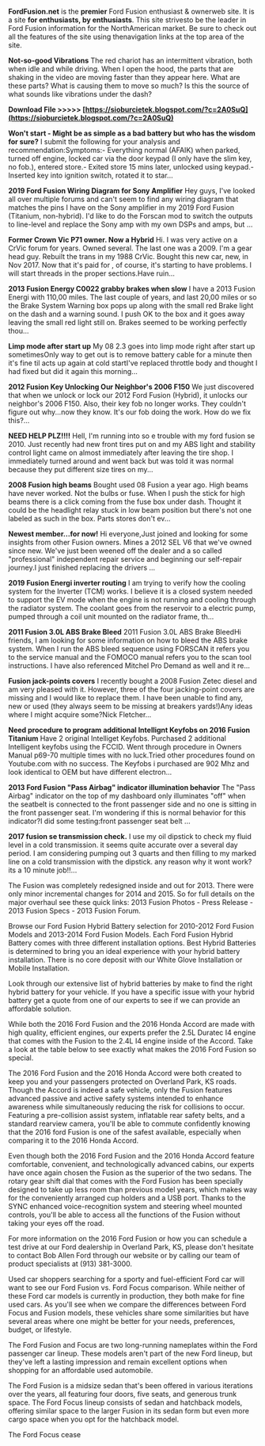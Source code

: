 
 
**FordFusion.net** is the **premier** Ford Fusion enthusiast & ownerweb site. It is a site **for enthusiasts, by enthusiasts**. This site strivesto be the leader in Ford Fusion information for the NorthAmerican market. Be sure to check out all the features of the site using thenavigation links at the top area of the site.
 
**Not-so-good Vibrations**
The red chariot has an intermittent vibration, both when idle and while driving. When I open the hood, the parts that are shaking in the video are moving faster than they appear here. What are these parts? What is causing them to move so much? Is this the source of what sounds like vibrations under the dash?
 
**Download File &gt;&gt;&gt;&gt;&gt; [https://sioburcietek.blogspot.com/?c=2A0SuQ](https://sioburcietek.blogspot.com/?c=2A0SuQ)**


 
**Won't start - Might be as simple as a bad battery but who has the wisdom for sure?**
I submit the following for your analysis and recommendation:Symptoms:- Everything normal (AFAIK) when parked, turned off engine, locked car via the door keypad (I only have the slim key, no fob.), entered store.- Exited store 15 mins later, unlocked using keypad.- Inserted key into ignition switch, rotated it to star...
 
**2019 Ford Fusion Wiring Diagram for Sony Amplifier**
Hey guys, I've looked all over multiple forums and can't seem to find any wiring diagram that matches the pins I have on the Sony amplifier in my 2019 Ford Fusion (Titanium, non-hybrid). I'd like to do the Forscan mod to switch the outputs to line-level and replace the Sony amp with my own DSPs and amps, but ...
 
**Former Crown Vic P71 owner. Now a Hybrid**
Hi. I was very active on a CrVic forum for years. Owned several. The last one was a 2009. I'm a gear head guy. Rebuilt the trans in my 1988 CrVic. Bought this new car, new, in Nov 2017. Now that it's paid for , of course, it's starting to have problems. I will start threads in the proper sections.Have ruin...
 
**2013 Fusion Energy C0022 grabby brakes when slow**
I have a 2013 Fusion Energi with 110,00 miles. The last couple of years, and last 20,00 miles or so the Brake System Warning box pops up along with the small red Brake light on the dash and a warning sound. I push OK to the box and it goes away leaving the small red light still on. Brakes seemed to be working perfectly thou...
 
**Limp mode after start up**
My 08 2.3 goes into limp mode right after start up sometimesOnly way to get out is to remove battery cable for a minute then it's fine til acts up again at cold startI've replaced throttle body and thought I had fixed but did it again this morning...
 
**2012 Fusion Key Unlocking Our Neighbor's 2006 F150**
We just discovered that when we unlock or lock our 2012 Ford Fusion (Hybrid), it unlocks our neighbor's 2006 F150. Also, their key fob no longer works. They couldn't figure out why...now they know. It's our fob doing the work. How do we fix this?...

**NEED HELP PLZ!!!!**
Hell, I'm running into so e trouble with my ford fusion se 2010. Just recently had new front tires put on and my ABS light and stability control light came on almost immediately after leaving the tire shop. I immediately turned around and went back but was told it was normal because they put different size tires on my...
 
**2008 Fusion high beams**
Bought used 08 Fusion a year ago. High beams have never worked. Not the bulbs or fuse. When I push the stick for high beams there is a click coming from the fuse box under dash. Thought it could be the headlight relay stuck in low beam position but there's not one labeled as such in the box. Parts stores don't ev...
 
**Newest member...for now!**
Hi everyone,Just joined and looking for some insights from other Fusion owners. Mines a 2012 SEL V6 that we've owned since new. We've just been weened off the dealer and a so called "professional" independent repair service and beginning our self-repair journey.I just finished replacing the drivers ...
 
**2019 Fusion Energi inverter routing**
I am trying to verify how the cooling system for the Inverter (TCM) works. I believe it is a closed system needed to support the EV mode when the engine is not running and cooling through the radiator system. The coolant goes from the reservoir to a electric pump, pumped through a coil unit mounted on the radiator frame, th...
 
**2011 Fusion 3.0L ABS Brake Bleed**
2011 Fusion 3.0L ABS Brake BleedHi friends, I am looking for some information on how to bleed the ABS brake system. When I run the ABS bleed sequence using FORSCAN it refers you to the service manual and the FOMOCO manual refers you to the scan tool instructions. I have also referenced Mitchel Pro Demand as well and it re...
 
**Fusion jack-points covers**
I recently bought a 2008 Fusion Zetec diesel and am very pleased with it. However, three of the four jacking-point covers are missing and I would like to replace them. I have been unable to find any, new or used (they always seem to be missing at breakers yards!)Any ideas where I might acquire some?Nick Fletcher...
 
**Need procedure to program additional Intellignt Keyfobs on 2016 Fusion Titanium**
Have 2 original Intelliget Keyfobs. Purchased 2 additional Intelligent keyfobs using the FCCID. Went through procedure in Owners Manual p69-70 multiple times with no luck.Tried other procedures found on Youtube.com with no success. The Keyfobs i purchased are 902 Mhz and look identical to OEM but have different electron...
 
**2013 Ford Fusion "Pass Airbag" indicator illumination behavior**
The "Pass Airbag" indicator on the top of my dashboard only illuminates "off" when the seatbelt is connected to the front passenger side and no one is sitting in the front passenger seat. I'm wondering if this is normal behavior for this indicator?I did some testing:front passenger seat belt ...
 
**2017 fusion se transmission check.**
I use my oil dipstick to check my fluid level in a cold transmission. it seems quite accurate over a several day period. I am considering pumping out 3 quarts and then filling to my marked line on a cold transmission with the dipstick. any reason why it wont work? its a 10 minute job!!...
 
The Fusion was completely redesigned inside and out for 2013. There were only minor incremental changes for 2014 and 2015. So for full details on the major overhaul see these quick links: 2013 Fusion Photos - Press Release - 2013 Fusion Specs - 2013 Fusion Forum.
 
Browse our Ford Fusion Hybrid Battery selection for 2010-2012 Ford Fusion Models and 2013-2014 Ford Fusion Models. Each Ford Fusion Hybrid Battery comes with three different installation options. Best Hybrid Batteries is determined to bring you an ideal experience with your hybrid battery installation. There is no core deposit with our White Glove Installation or Mobile Installation.
 
Look through our extensive list of hybrid batteries by make to find the right hybrid battery for your vehicle. If you have a specific issue with your hybrid battery get a quote from one of our experts to see if we can provide an affordable solution.
 
While both the 2016 Ford Fusion and the 2016 Honda Accord are made with high quality, efficient engines, our experts prefer the 2.5L Duratec I4 engine that comes with the Fusion to the 2.4L I4 engine inside of the Accord. Take a look at the table below to see exactly what makes the 2016 Ford Fusion so special.
 
The 2016 Ford Fusion and the 2016 Honda Accord were both created to keep you and your passengers protected on Overland Park, KS roads. Though the Accord is indeed a safe vehicle, only the Fusion features advanced passive and active safety systems intended to enhance awareness while simultaneously reducing the risk for collisions to occur. Featuring a pre-collision assist system, inflatable rear safety belts, and a standard rearview camera, you'll be able to commute confidently knowing that the 2016 ford Fusion is one of the safest available, especially when comparing it to the 2016 Honda Accord.
 
Even though both the 2016 Ford Fusion and the 2016 Honda Accord feature comfortable, convenient, and technologically advanced cabins, our experts have once again chosen the Fusion as the superior of the two sedans. The rotary gear shift dial that comes with the Ford Fusion has been specially designed to take up less room than previous model years, which makes way for the conveniently arranged cup holders and a USB port. Thanks to the SYNC enhanced voice-recognition system and steering wheel mounted controls, you'll be able to access all the functions of the Fusion without taking your eyes off the road.
 
For more information on the 2016 Ford Fusion or how you can schedule a test drive at our Ford dealership in Overland Park, KS, please don't hesitate to contact Bob Allen Ford through our website or by calling our team of product specialists at (913) 381-3000.
 
Used car shoppers searching for a sporty and fuel-efficient Ford car will want to see our Ford Fusion vs. Ford Focus comparison. While neither of these Ford car models is currently in production, they both make for fine used cars. As you'll see when we compare the differences between Ford Focus and Fusion models, these vehicles share some similarities but have several areas where one might be better for your needs, preferences, budget, or lifestyle.
 
The Ford Fusion and Focus are two long-running nameplates within the Ford passenger car lineup. These models aren't part of the new Ford lineup, but they've left a lasting impression and remain excellent options when shopping for an affordable used automobile.
 
The Ford Fusion is a midsize sedan that's been offered in various iterations over the years, all featuring four doors, five seats, and generous trunk space. The Ford Focus lineup consists of sedan and hatchback models, offering similar space to the larger Fusion in its sedan form but even more cargo space when you opt for the hatchback model.
 
The Ford Focus cease